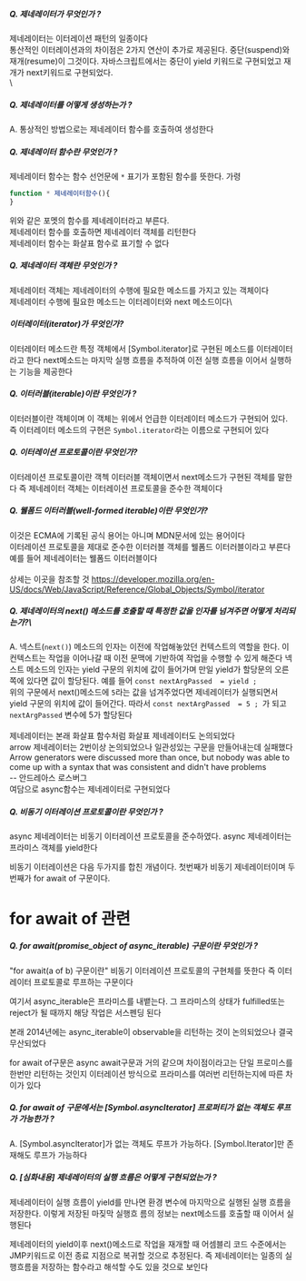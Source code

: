 ##### Q. 제네레이터가 무엇인가 ?

제네레이터는 이터레이션 패턴의 일종이다\
통산적인 이터레이션과의 차이점은 2가지 연산이 추가로 제공된다. 중단(suspend)와 재개(resume)이 그것이다. 자바스크립트에서는 중단이 yield 키워드로 구현되었고 재개가 next키워드로 구현되었다.\
\
##### Q. 제네레이터를 어떻게 생성하는가 ?

A. 통상적인 방법으로는 제네레이터 함수를 호출하여 생성한다

##### Q. 제네레이터 함수란 무엇인가 ?

제네레이터 함수는 함수 선언문에 `*` 표기가 포함된 함수를 뜻한다. 가령

```javascript
function * 제네레이터함수(){
}
```

위와 같은 포멧의 함수를 제네레이터라고 부른다.\
제네레이터 함수를 호출하면 제네레이터 객체를 리턴한다\
제네레이터 함수는 화살표 함수로 표기할 수 없다

##### Q. 제네레이터 객체란 무엇인가 ?

제네레이터 객체는 제네레이터의 수행에 필요한 메소드를 가지고 있는 객체이다\
제네레이터 수행에 필요한 메소드는 이터레이터와 next 메소드이다\

##### 이터레이터(iterator)가 무엇인가?

이터레이터 메소드란 특정 객체에서 [Symbol.iterator]로 구현된 메소드를 이터레이터라고 한다
next메소드는 마지막 실행 흐름을 추적하여 이전 실행 흐름을 이어서 실행하는 기능을 제공한다

##### Q. 이터러블(iterable)이란 무엇인가 ?

이터러블이란 객체이며 이 객체는 위에서 언급한 이터레이터 메소드가 구현되어 있다.
즉 이터레이터 메소드의 구현은 `Symbol.iterator`라는 이름으로 구현되어 있다

##### Q. 이터레이션 프로토콜이란 무엇인가?

이터레이션 프로토콜이란 객첵 이터러블 객체이면서 next메소드가 구현된 객체를 말한다
즉 제네레이터 객체는 이터레이션 프로토콜을 준수한 객체이다

##### Q. 웰폼드 이터러블(well-formed iterable)이란 무엇인가?

이것은 ECMA에 기록된 공식 용어는 아니며 MDN문서에 있는 용어이다\
이터레이션 프로토콜을 제대로 준수한 이터러블 객체를 웰폼드 이터러블이라고 부른다\
예를 들어 제네레이터는 웰폼드 이터러블이다\
\
상세는 이곳을 참조할 것 https://developer.mozilla.org/en-US/docs/Web/JavaScript/Reference/Global_Objects/Symbol/iterator

##### Q. 제네레이터의 next() 메소드를 호출할 때 특정한 값을 인자를 넘겨주면 어떻게 처리되는가?\

A. 넥스트(`next()`) 메소드의 인자는 이전에 작업해놓았던 컨텍스트의 역할을 한다. 이 컨텍스트는 작업을 이어나갈 때 이전 문맥에 기반하여 작업을 수행할 수 있게 해준다
넥스트 메소드의 인자는 yield 구문의 위치에 값이 들어가며 만일 yield가 할당문의 오른쪽에 있다면 값이 할당된다. 예를 들어
`const nextArgPassed  = yield ; `\
위의 구문에서 next()메소드에 `5`라는 값을 넘겨주었다면 제네레이터가 실행되면서 yield 구문의 위치에 값이 들어간다. 따라서 `const nextArgPassed  = 5 ; `가 되고   `nextArgPassed` 변수에 5가 할당된다\
\
제네레이터는 본래 화살표 함수처럼 화살표 제네레이터도 논의되었다\
arrow 제네레이터는 2번이상 논의되었으나 일관성있는 구문을 만들어내는데 실패했다\
Arrow generators were discussed more than once, but nobody was able to come up with a syntax that was consistent and didn't have problems\
-- 안드레아스 로스버그\
여담으로 async함수는 제네레이터로 구현되었다

##### Q. 비동기 이터레이션 프로토콜이란 무엇인가 ?

async 제네레이터는 비동기 이터레이션 프로토콜을 준수하였다.
async 제네레이터는 프라미스 객체를 yield한다

비동기 이터레이션은 다음 두가지를 합친 개념이다. 첫번째가 비동기 제네레이터이며 두번째가 for await of 구문이다.

#  for await of 관련

##### Q. for await(promise_object of async_iterable) 구문이란 무엇인가 ?
"for await(a of b) 구문이란" 비동기 이터레이션 프로토콜의 구현체를 뜻한다
즉 이터레이터 프로토콜로 루프하는 구문이다

여기서 async_iterable은 프라미스를 내뱉는다. 그 프라미스의 상태가 fulfilled또는 reject가 될 때까지 해당 작업은 서스펜딩 된다

본래 2014년에는 async_iterable이 observable을 리턴하는 것이 논의되었으나 결국 무산되었다

for await of구문은 async await구문과 거의 같으며 차이점이라고는 단일 프로미스를 한번만 리턴하는 것인지 이터레이션 방식으로 프라미스를 여러번 리턴하는지에 따른 차이가 있다

##### Q. for await of 구문에서는 [Symbol.asyncIterator] 프로퍼티가 없는 객체도 루프가 가능한가 ?

A. [Symbol.asyncIterator]가 없는 객체도 루프가 가능하다. [Symbol.Iterator]만 존재해도 루프가 가능하다

##### Q. [심화내용] 제네레이터의 실행 흐름은 어떻게 구현되었는가 ?

제네레이터이 실행 흐름이 yield를 만나면 환경 변수에 마지막으로 실행된 실행 흐름을 저장한다.
이렇게 저장된 마짖막 실행흐 름의 정보는 next메소드를 호출할 때 이어서 실행된다

제네레이터의 yield이후 next()메소드로 작업을 재개할 때 어셈블리 코드 수준에서는 JMP키워드로 이전 종료 지점으로 복귀할 것으로 추정된다. 즉 제네레이터는 일종의 실행흐름을 저장하는 함수라고 해석할 수도 있을 것으로 보인다